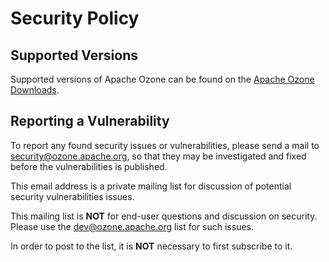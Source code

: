 # Security Policy

## Supported Versions

Supported versions of Apache Ozone can be found on the [Apache Ozone Downloads](https://ozone.apache.org/downloads/).

## Reporting a Vulnerability

To report any found security issues or vulnerabilities, please send a mail to security@ozone.apache.org, so that they may be investigated and fixed before the vulnerabilities is published.

This email address is a private mailing list for discussion of potential security vulnerabilities issues.

This mailing list is **NOT** for end-user questions and discussion on security. Please use the dev@ozone.apache.org list for such issues.

In order to post to the list, it is **NOT** necessary to first subscribe to it.
